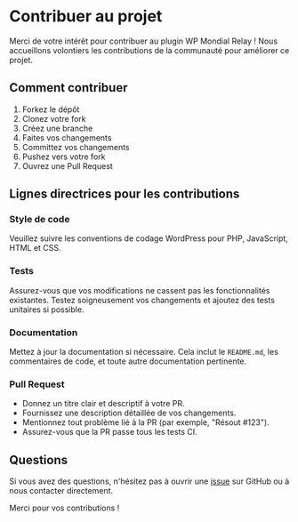 # Contribuer au projet

Merci de votre intérêt pour contribuer au plugin WP Mondial Relay ! Nous accueillons volontiers les contributions de la communauté pour améliorer ce projet.

## Comment contribuer

1) Forkez le dépôt
2) Clonez votre fork
3) Créez une branche
4) Faites vos changements
5) Committez vos changements
6) Pushez vers votre fork
7) Ouvrez une Pull Request

## Lignes directrices pour les contributions

### Style de code

Veuillez suivre les conventions de codage WordPress pour PHP, JavaScript, HTML et CSS.

### Tests

Assurez-vous que vos modifications ne cassent pas les fonctionnalités existantes. Testez soigneusement vos changements et ajoutez des tests unitaires si possible.

### Documentation

Mettez à jour la documentation si nécessaire. Cela inclut le `README.md`, les commentaires de code, et toute autre documentation pertinente.

### Pull Request

- Donnez un titre clair et descriptif à votre PR.
- Fournissez une description détaillée de vos changements.
- Mentionnez tout problème lié à la PR (par exemple, "Résout #123").
- Assurez-vous que la PR passe tous les tests CI.

## Questions

Si vous avez des questions, n'hésitez pas à ouvrir une [issue](https://github.com/Mathieu-PVP/wp-mondialrelay/issues) sur GitHub ou à nous contacter directement.

Merci pour vos contributions !
